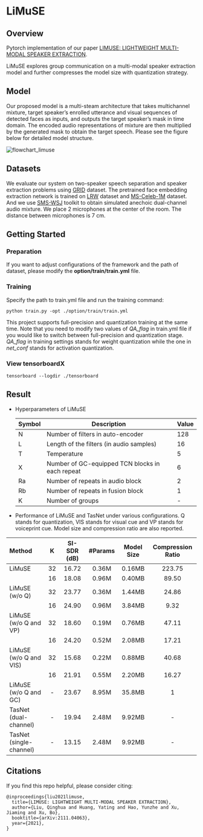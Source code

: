 # LiMuSE

## Overview

Pytorch implementation of our paper [LIMUSE: LIGHTWEIGHT MULTI-MODAL SPEAKER EXTRACTION](https://arxiv.org/abs/2111.04063).

LiMuSE explores group communication on a multi-modal speaker extraction model and further compresses the model size with quantization strategy.

## Model

Our proposed model is a multi-steam architecture that takes multichannel mixture, target speaker’s enrolled utterance and visual sequences of detected faces as inputs, and outputs the target speaker’s mask in time domain. The encoded audio representations of mixture are then multiplied by the generated mask to obtain the target speech. Please see the figure below for detailed model structure.

![flowchart_limuse](https://github.com/aispeech-lab/LiMuSE/blob/main/images/flowchart_limuse.png)

## Datasets

We evaluate our system on two-speaker speech separation and speaker extraction problems using [GRID](https://pubmed.ncbi.nlm.nih.gov/17139705/) dataset. The pretrained face embedding extraction network is trained on [LRW](https://ieeexplore.ieee.org/document/8099850) dataset and [MS-Celeb-1M](https://www.researchgate.net/publication/305683616_MS-Celeb-1M_A_Dataset_and_Benchmark_for_Large-Scale_Face_Recognition) dataset. And we use [SMS-WSJ](https://arxiv.org/abs/1910.13934) toolkit to obtain simulated anechoic dual-channel audio mixture. We place 2 microphones at the center of the room. The distance between microphones is 7 cm.



## Getting Started

### Preparation

If you want to adjust configurations of the framework and the path of dataset, please modify the **option/train/train.yml** file.

### Training

Specify the path to train.yml file and run the training command:

```
python train.py -opt ./option/train/train.yml
```

This project supports full-precision and quantization training at the same time. Note that you need to modify two values of *QA_flag* in train.yml file if you would like to switch between full-precision and quantization stage.  *QA_flag* in training settings stands for weight quantization while the one in *net_conf* stands for activation quantization. 

### View tensorboardX

```
tensorboard --logdir ./tensorboard
```

## Result

- Hyperparameters of LiMuSE

  | Symbol | Description                                     | Value |
  | ------ | ----------------------------------------------- | ----- |
  | N      | Number of filters in auto-encoder               | 128   |
  | L      | Length of the filters (in audio samples)        | 16    |
  | T      | Temperature                                     | 5     |
  | X      | Number of GC-equipped TCN blocks in each repeat | 6     |
  | Ra     | Number of repeats in audio block                | 2     |
  | Rb     | Number of repeats in fusion block               | 1     |
  | K      | Number of groups                                | -     |

- Performance of LiMuSE and TasNet under various configurations. Q stands for quantization, VIS stands for visual cue and VP
  stands for voiceprint cue. Model size and compression ratio are also reported.

| Method                  |  K   | SI-SDR (dB) | #Params | Model    Size | Compression Ratio |
| :---------------------- | :--: | :---------: | :-----: | :-----------: | :---------------: |
| LiMuSE                  |  32  |    16.72    |  0.36M  |    0.16MB     |      223.75       |
|                         |  16  |    18.08    |  0.96M  |    0.40MB     |       89.50       |
| LiMuSE (w/o Q)          |  32  |    23.77    |  0.36M  |    1.44MB     |       24.86       |
|                         |  16  |    24.90    |  0.96M  |    3.84MB     |       9.32        |
| LiMuSE (w/o Q and VP)   |  32  |    18.60    |  0.19M  |    0.76MB     |       47.11       |
|                         |  16  |    24.20    |  0.52M  |    2.08MB     |       17.21       |
| LiMuSE (w/o Q and VIS)  |  32  |    15.68    |  0.22M  |    0.88MB     |       40.68       |
|                         |  16  |    21.91    |  0.55M  |    2.20MB     |       16.27       |
| LiMuSE (w/o Q and GC)   |  -   |    23.67    |  8.95M  |    35.8MB     |         1         |
| TasNet (dual-channel)   |  -   |    19.94    |  2.48M  |    9.92MB     |         -         |
| TasNet (single-channel) |  -   |    13.15    |  2.48M  |    9.92MB     |         -         |

## Citations

If you find this repo helpful, please consider citing:

```
@inproceedings{liu2021limuse,
  title={LIMUSE: LIGHTWEIGHT MULTI-MODAL SPEAKER EXTRACTION},
  author={Liu, Qinghua and Huang, Yating and Hao, Yunzhe and Xu, Jiaming and Xu, Bo},
  booktitle={arXiv:2111.04063},
  year={2021},
}
```

